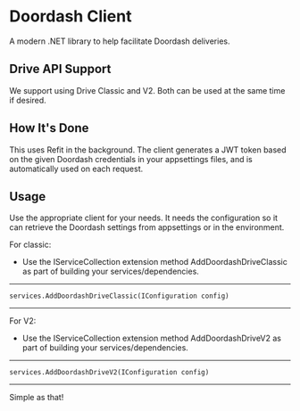 # Doordash Client

A modern .NET library to help facilitate Doordash deliveries.

## Drive API Support

We support using Drive Classic and V2. Both can be used at the same time if desired.

## How It's Done

This uses Refit in the background. The client generates a JWT token based on the given Doordash credentials in your appsettings files, and is automatically used on each request.

## Usage

Use the appropriate client for your needs. It needs the configuration so it can retrieve the Doordash settings from appsettings or in the environment.

For classic:
- Use the IServiceCollection extension method AddDoordashDriveClassic as part of building your services/dependencies.

---
    services.AddDoordashDriveClassic(IConfiguration config)
---

For V2:
- Use the IServiceCollection extension method AddDoordashDriveV2 as part of building your services/dependencies.

---
    services.AddDoordashDriveV2(IConfiguration config)
---

Simple as that!